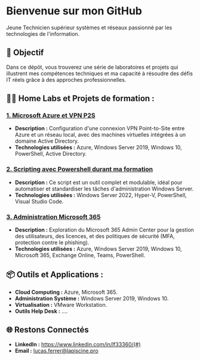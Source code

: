 # Bienvenue sur mon GitHub

Jeune Technicien supérieur systèmes et réseaux passionné par les technologies de l'information.

## 🎯 **Objectif**

Dans ce dépôt, vous trouverez une série de laboratoires et projets qui illustrent mes compétences techniques et ma capacité à résoudre des défis IT réels grâce à des approches professionnelles.


## 👨‍💻 **Home Labs et Projets de formation  :**

### [**1. Microsoft Azure et VPN P2S**](https://github.com/Todobeine/Azure-VPN-P2S)
- **Description :** Configuration d'une connexion VPN Point-to-Site entre Azure et un réseau local, avec des machines virtuelles intégrées à un domaine Active Directory.  
- **Technologies utilisées :** Azure, Windows Server 2019, Windows 10, PowerShell, Active Directory.

### [**2. Scripting avec Powershell durant ma formation**](https://github.com/Todobeine/Script-Automatisation-pour-Gestion-et-Deploiement-de-Serveurs-Windows)
- **Description :** Ce script est un outil complet et modulable, idéal pour automatiser et standardiser les tâches d'administration Windows Server.  
- **Technologies utilisées :** Windows Server 2022, Hyper-V, PowerShell, Visual Studio Code.

### [**3. Administration Microsoft 365**](#)
- **Description :** Exploration du Microsoft 365 Admin Center pour la gestion des utilisateurs, des licences, et des politiques de sécurité (MFA, protection contre le phishing).  
- **Technologies utilisées :** Azure, Windows Server 2019, Windows 10, Microsoft 365, Exchange Online, Teams, PowerShell.   


## 📦 **Outils et Applications :**

- **Cloud Computing :** Azure, Microsoft 365.  
- **Administration Système :** Windows Server 2019, Windows 10.  
- **Virtualisation :** VMware Workstation.  
- **Outils Help Desk :** ....  


## 🌐 **Restons Connectés**  
- **LinkedIn :** https://www.linkedin.com/in/lf33360/(#)  
- **Email :** lucas.ferrer@lapiscine.pro 
